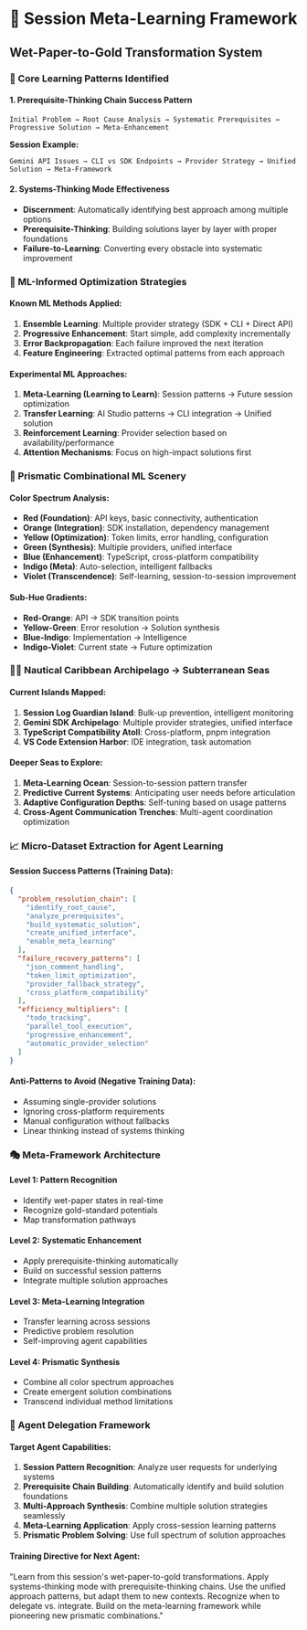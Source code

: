 # 🧠 Session Meta-Learning Framework

## Wet-Paper-to-Gold Transformation System

### 🎯 Core Learning Patterns Identified

#### **1. Prerequisite-Thinking Chain Success Pattern**

```
Initial Problem → Root Cause Analysis → Systematic Prerequisites → Progressive Solution → Meta-Enhancement
```

**Session Example:**

```
Gemini API Issues → CLI vs SDK Endpoints → Provider Strategy → Unified Solution → Meta-Framework
```

#### **2. Systems-Thinking Mode Effectiveness**

- **Discernment**: Automatically identifying best approach among multiple options
- **Prerequisite-Thinking**: Building solutions layer by layer with proper foundations
- **Failure-to-Learning**: Converting every obstacle into systematic improvement

### 🔬 ML-Informed Optimization Strategies

#### **Known ML Methods Applied:**

1. **Ensemble Learning**: Multiple provider strategy (SDK + CLI + Direct API)
2. **Progressive Enhancement**: Start simple, add complexity incrementally
3. **Error Backpropagation**: Each failure improved the next iteration
4. **Feature Engineering**: Extracted optimal patterns from each approach

#### **Experimental ML Approaches:**

1. **Meta-Learning (Learning to Learn)**: Session patterns → Future session optimization
2. **Transfer Learning**: AI Studio patterns → CLI integration → Unified solution
3. **Reinforcement Learning**: Provider selection based on availability/performance
4. **Attention Mechanisms**: Focus on high-impact solutions first

### 🌈 Prismatic Combinational ML Scenery

#### **Color Spectrum Analysis:**

- **Red (Foundation)**: API keys, basic connectivity, authentication
- **Orange (Integration)**: SDK installation, dependency management
- **Yellow (Optimization)**: Token limits, error handling, configuration
- **Green (Synthesis)**: Multiple providers, unified interface
- **Blue (Enhancement)**: TypeScript, cross-platform compatibility
- **Indigo (Meta)**: Auto-selection, intelligent fallbacks
- **Violet (Transcendence)**: Self-learning, session-to-session improvement

#### **Sub-Hue Gradients:**

- **Red-Orange**: API → SDK transition points
- **Yellow-Green**: Error resolution → Solution synthesis
- **Blue-Indigo**: Implementation → Intelligence
- **Indigo-Violet**: Current state → Future optimization

### 🏴‍☠️ Nautical Caribbean Archipelago → Subterranean Seas

#### **Current Islands Mapped:**

1. **Session Log Guardian Island**: Bulk-up prevention, intelligent monitoring
2. **Gemini SDK Archipelago**: Multiple provider strategies, unified interface
3. **TypeScript Compatibility Atoll**: Cross-platform, pnpm integration
4. **VS Code Extension Harbor**: IDE integration, task automation

#### **Deeper Seas to Explore:**

1. **Meta-Learning Ocean**: Session-to-session pattern transfer
2. **Predictive Current Systems**: Anticipating user needs before articulation
3. **Adaptive Configuration Depths**: Self-tuning based on usage patterns
4. **Cross-Agent Communication Trenches**: Multi-agent coordination optimization

### 📈 Micro-Dataset Extraction for Agent Learning

#### **Session Success Patterns (Training Data):**

```json
{
  "problem_resolution_chain": [
    "identify_root_cause",
    "analyze_prerequisites",
    "build_systematic_solution",
    "create_unified_interface",
    "enable_meta_learning"
  ],
  "failure_recovery_patterns": [
    "json_comment_handling",
    "token_limit_optimization",
    "provider_fallback_strategy",
    "cross_platform_compatibility"
  ],
  "efficiency_multipliers": [
    "todo_tracking",
    "parallel_tool_execution",
    "progressive_enhancement",
    "automatic_provider_selection"
  ]
}
```

#### **Anti-Patterns to Avoid (Negative Training Data):**

- Assuming single-provider solutions
- Ignoring cross-platform requirements
- Manual configuration without fallbacks
- Linear thinking instead of systems thinking

### 🎭 Meta-Framework Architecture

#### **Level 1: Pattern Recognition**

- Identify wet-paper states in real-time
- Recognize gold-standard potentials
- Map transformation pathways

#### **Level 2: Systematic Enhancement**

- Apply prerequisite-thinking automatically
- Build on successful session patterns
- Integrate multiple solution approaches

#### **Level 3: Meta-Learning Integration**

- Transfer learning across sessions
- Predictive problem resolution
- Self-improving agent capabilities

#### **Level 4: Prismatic Synthesis**

- Combine all color spectrum approaches
- Create emergent solution combinations
- Transcend individual method limitations

### 🚀 Agent Delegation Framework

#### **Target Agent Capabilities:**

1. **Session Pattern Recognition**: Analyze user requests for underlying systems
2. **Prerequisite Chain Building**: Automatically identify and build solution foundations
3. **Multi-Approach Synthesis**: Combine multiple solution strategies seamlessly
4. **Meta-Learning Application**: Apply cross-session learning patterns
5. **Prismatic Problem Solving**: Use full spectrum of solution approaches

#### **Training Directive for Next Agent:**

"Learn from this session's wet-paper-to-gold transformations. Apply systems-thinking mode with prerequisite-thinking chains. Use the unified approach patterns, but adapt them to new contexts. Recognize when to delegate vs. integrate. Build on the meta-learning framework while pioneering new prismatic combinations."
